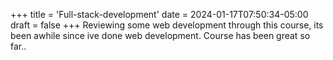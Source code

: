 +++
title = 'Full-stack-development'
date = 2024-01-17T07:50:34-05:00
draft = false
+++
Reviewing some web development through this course, its been awhile since ive done web development. Course has been great so far..
